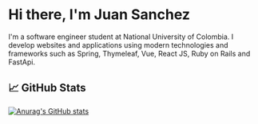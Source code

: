 
<!--
**jusanchezme/jusanchezme** is a ✨ _special_ ✨ repository because its `README.md` (this file) appears on your GitHub profile.

Here are some ideas to get you started:

- 🔭 I’m currently working on ...
- 🌱 I’m currently learning ...
- 👯 I’m looking to collaborate on ...
- 🤔 I’m looking for help with ...
- 💬 Ask me about ...
- 📫 How to reach me: ...
- 😄 Pronouns: ...
- ⚡ Fun fact: ...
-->
# Hi there, I'm Juan Sanchez 

I'm a software engineer student at National University of Colombia. I develop websites and applications using modern technologies and frameworks such as Spring, Thymeleaf, Vue, React JS, Ruby on Rails and FastApi.


## 📈 GitHub Stats
[![Anurag's GitHub stats](https://github-readme-stats.vercel.app/api?username=jusanchezme)](https://github.com/anuraghazra/github-readme-stats)



